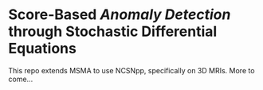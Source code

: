 # Score-Based *Anomaly Detection* through Stochastic Differential Equations

This repo extends MSMA to use NCSNpp, specifically on 3D MRIs. More to come...
